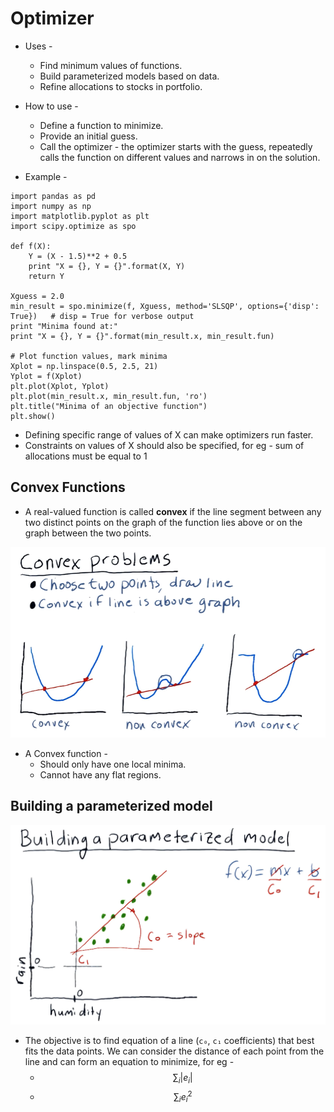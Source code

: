 # Optimizer

- Uses -
    - Find minimum values of functions.
    - Build parameterized models based on data.
    - Refine allocations to stocks in portfolio.

- How to use -
    - Define a function to minimize.
    - Provide an initial guess.
    - Call the optimizer - the optimizer starts with the guess, repeatedly calls the function on different values and narrows in on the solution.

- Example -
```
import pandas as pd
import numpy as np
import matplotlib.pyplot as plt
import scipy.optimize as spo

def f(X):
    Y = (X - 1.5)**2 + 0.5
    print "X = {}, Y = {}".format(X, Y)
    return Y

Xguess = 2.0
min_result = spo.minimize(f, Xguess, method='SLSQP', options={'disp': True})   # disp = True for verbose output
print "Minima found at:"
print "X = {}, Y = {}".format(min_result.x, min_result.fun)

# Plot function values, mark minima
Xplot = np.linspace(0.5, 2.5, 21)
Yplot = f(Xplot)
plt.plot(Xplot, Yplot)
plt.plot(min_result.x, min_result.fun, 'ro')
plt.title("Minima of an objective function")
plt.show()
```

- Defining specific range of values of X can make optimizers run faster.
- Constraints on values of X should also be specified, for eg - sum of allocations must be equal to 1

## Convex Functions

- A real-valued function is called **convex** if the line segment between any two distinct points on the graph of the function lies above or on the graph between the two points.

![Convex Problems](assets/convex_problems.png)

- A Convex function -
    - Should only have one local minima.
    - Cannot have any flat regions.

## Building a parameterized model

![Building a parameterized model](assets/parameterized_model.png)

- The objective is to find equation of a line (`c₀`, `c₁` coefficients) that best fits the data points. We can consider the distance of each point from the line and can form an equation to minimize, for eg - 
    - $$ \sum_{i} |e_i| $$ 
    - $$ \sum_{i} e_i^2 $$




